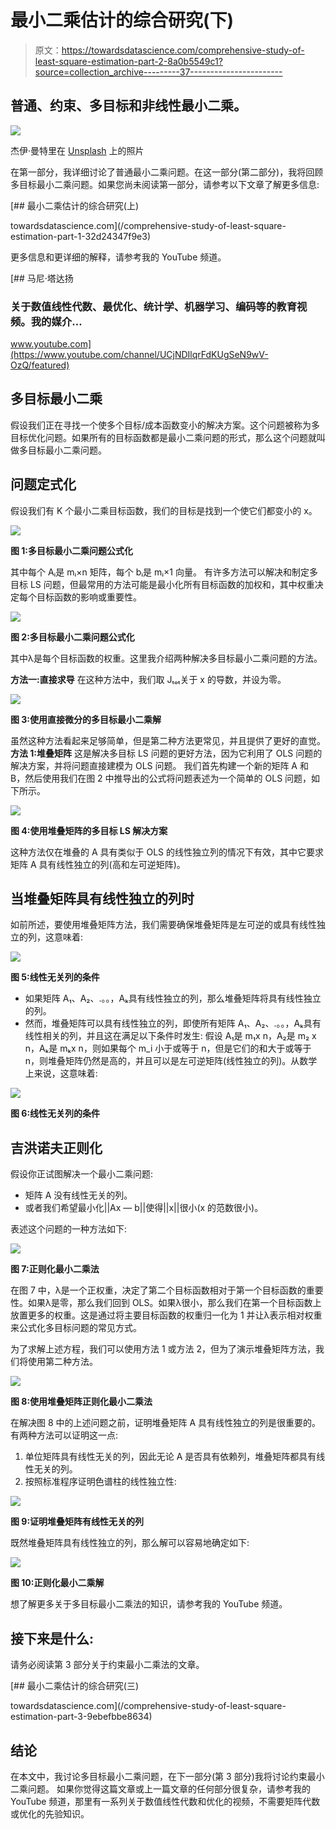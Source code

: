 # 最小二乘估计的综合研究(下)

> 原文：<https://towardsdatascience.com/comprehensive-study-of-least-square-estimation-part-2-8a0b5549c1?source=collection_archive---------37----------------------->

## 普通、约束、多目标和非线性最小二乘。

![](img/343da0ca5c4cfa36afd2b69e933bd760.png)

杰伊·曼特里在 [Unsplash](https://unsplash.com?utm_source=medium&utm_medium=referral) 上的照片

在第一部分，我详细讨论了普通最小二乘问题。在这一部分(第二部分)，我将回顾多目标最小二乘问题。如果您尚未阅读第一部分，请参考以下文章了解更多信息:

[](/comprehensive-study-of-least-square-estimation-part-1-32d24347f9e3) [## 最小二乘估计的综合研究(上)

towardsdatascience.com](/comprehensive-study-of-least-square-estimation-part-1-32d24347f9e3) 

更多信息和更详细的解释，请参考我的 YouTube 频道。

[](https://www.youtube.com/channel/UCjNDIlqrFdKUgSeN9wV-OzQ/featured) [## 马尼·塔达扬

### 关于数值线性代数、最优化、统计学、机器学习、编码等的教育视频。我的媒介…

www.youtube.com](https://www.youtube.com/channel/UCjNDIlqrFdKUgSeN9wV-OzQ/featured) 

## 多目标最小二乘

假设我们正在寻找一个使多个目标/成本函数变小的解决方案。这个问题被称为多目标优化问题。如果所有的目标函数都是最小二乘问题的形式，那么这个问题就叫做多目标最小二乘问题。

## 问题定式化

假设我们有 K 个最小二乘目标函数，我们的目标是找到一个使它们都变小的 x。

![](img/82714e9faffc163d0d9e77f10f8c6ecb.png)

**图 1:多目标最小二乘问题公式化**

其中每个 Aᵢ是 mᵢ×n 矩阵，每个 bᵢ是 mᵢ×1 向量。
有许多方法可以解决和制定多目标 LS 问题，但最常用的方法可能是最小化所有目标函数的加权和，其中权重决定每个目标函数的影响或重要性。

![](img/f84a5ac371680c0344dca377aa469bc8.png)

**图 2:多目标最小二乘问题公式化**

其中λ是每个目标函数的权重。这里我介绍两种解决多目标最小二乘问题的方法。

**方法一:直接求导** 在这种方法中，我们取 Jₜₒₜ关于 x 的导数，并设为零。

![](img/1326ecc9d0045482b2deb0e73e117514.png)

**图 3:使用直接微分的多目标最小二乘解**

虽然这种方法看起来足够简单，但是第二种方法更常见，并且提供了更好的直觉。
**方法 1:堆叠矩阵** 这是解决多目标 LS 问题的更好方法，因为它利用了 OLS 问题的解决方案，并将问题直接建模为 OLS 问题。
我们首先构建一个新的矩阵 A 和 B，然后使用我们在图 2 中推导出的公式将问题表述为一个简单的 OLS 问题，如下所示。

![](img/bf5c32df3e30102ba46b5dfceabed358.png)

**图 4:使用堆叠矩阵的多目标 LS 解决方案**

这种方法仅在堆叠的 A 具有类似于 OLS 的线性独立列的情况下有效，其中它要求矩阵 A 具有线性独立的列(高和左可逆矩阵)。

## 当堆叠矩阵具有线性独立的列时

如前所述，要使用堆叠矩阵方法，我们需要确保堆叠矩阵是左可逆的或具有线性独立的列，这意味着:

![](img/e1ad5caf0d49bedaa19657036ebc918c.png)

**图 5:线性无关列的条件**

*   如果矩阵 A₁、A₂、.。。，Aₖ具有线性独立的列，那么堆叠矩阵将具有线性独立的列。
*   然而，堆叠矩阵可以具有线性独立的列，即使所有矩阵 A₁、A₂、.。。，Aₖ具有线性相关的列，并且这在满足以下条件时发生:
    假设 A₁是 m₁x n，A₂是 m₂ x n，Aₖ是 mₖx n，则如果每个 m_i 小于或等于 n，但是它们的和大于或等于 n，则堆叠矩阵仍然是高的，并且可以是左可逆矩阵(线性独立的列)。从数学上来说，这意味着:

![](img/a2dc6d6cee9bd3cbf7c15c24763446c5.png)

**图 6:线性无关列的条件**

## 吉洪诺夫正则化

假设你正试图解决一个最小二乘问题:

*   矩阵 A 没有线性无关的列。
*   或者我们希望最小化||Ax — b||使得||x||很小(x 的范数很小)。

表述这个问题的一种方法如下:

![](img/6e07ba40d9eb7c5f361af1af4ab45af5.png)

**图 7:正则化最小二乘法**

在图 7 中，λ是一个正权重，决定了第二个目标函数相对于第一个目标函数的重要性。如果λ是零，那么我们回到 OLS。如果λ很小，那么我们在第一个目标函数上放置更多的权重。这是通过将主要目标函数的权重归一化为 1 并让λ表示相对权重来公式化多目标问题的常见方式。

为了求解上述方程，我们可以使用方法 1 或方法 2，但为了演示堆叠矩阵方法，我们将使用第二种方法。

![](img/486fa081930b7665f3fe2bad37f61437.png)

**图 8:使用堆叠矩阵正则化最小二乘法**

在解决图 8 中的上述问题之前，证明堆叠矩阵 A 具有线性独立的列是很重要的。有两种方法可以证明这一点:

1.  单位矩阵具有线性无关的列，因此无论 A 是否具有依赖列，堆叠矩阵都具有线性无关的列。
2.  按照标准程序证明色谱柱的线性独立性:

![](img/3113b3016ad4fcd324ecf0d007852fed.png)

**图 9:证明堆叠矩阵有线性无关的列**

既然堆叠矩阵具有线性独立的列，那么解可以容易地确定如下:

![](img/c5f2d743a0a95104c18b173e47be2f68.png)

**图 10:正则化最小二乘解**

想了解更多关于多目标最小二乘法的知识，请参考我的 YouTube 频道。

## **接下来是什么:**

请务必阅读第 3 部分关于约束最小二乘法的文章。

[](/comprehensive-study-of-least-square-estimation-part-3-9ebefbbe8634) [## 最小二乘估计的综合研究(三)

towardsdatascience.com](/comprehensive-study-of-least-square-estimation-part-3-9ebefbbe8634) 

## 结论

在本文中，我讨论多目标最小二乘问题，在下一部分(第 3 部分)我将讨论约束最小二乘问题。
如果你觉得这篇文章或上一篇文章的任何部分很复杂，请参考我的 YouTube 频道，那里有一系列关于数值线性代数和优化的视频，不需要矩阵代数或优化的先验知识。